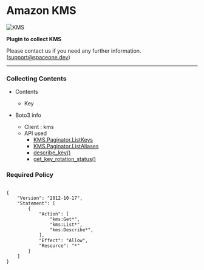 # Amazon KMS

![KMS](https://spaceone-custom-assets.s3.ap-northeast-2.amazonaws.com/console-assets/icons/cloud-services/aws/AWS-Key-Management-Service.svg)

**Plugin to collect KMS**

Please contact us if you need any further information. (<support@spaceone.dev>)

---

### Collecting Contents

- Contents
  - Key
  
- Boto3 info
  - Client : kms
  - API used
    - [KMS.Paginator.ListKeys](https://boto3.amazonaws.com/v1/documentation/api/latest/reference/services/kms.html#KMS.Paginator.ListKeys)
    - [KMS.Paginator.ListAliases](https://boto3.amazonaws.com/v1/documentation/api/latest/reference/services/kms.html#KMS.Paginator.ListAliases)
    - [describe_key()](https://boto3.amazonaws.com/v1/documentation/api/latest/reference/services/kms.html#KMS.Client.describe_key)
    - [get_key_rotation_status()](https://boto3.amazonaws.com/v1/documentation/api/latest/reference/services/kms.html#KMS.Client.get_key_rotation_status)
  

### Required Policy
  
<pre>
<code>
{
    "Version": "2012-10-17",
    "Statement": [
        {
            "Action": [
                "kms:Get*",
                "kms:List*",
                "kms:Describe*",
            ],
            "Effect": "Allow",
            "Resource": "*"
        }
    ]
}
</code>
</pre>